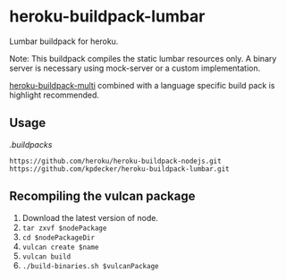 # heroku-buildpack-lumbar

Lumbar buildpack for heroku.

Note:
This buildpack compiles the static lumbar resources only. A binary server is necessary using
mock-server or a custom implementation.

[heroku-buildpack-multi](https://github.com/ddollar/heroku-buildpack-multi) combined with a language
specific build pack is highlight recommended.

## Usage

_.buildpacks_
```
https://github.com/heroku/heroku-buildpack-nodejs.git
https://github.com/kpdecker/heroku-buildpack-lumbar.git
```

## Recompiling the vulcan package

1. Download the latest version of node.
2. `tar zxvf $nodePackage`
3. `cd $nodePackageDir`
4. `vulcan create $name`
5. `vulcan build`
6. `./build-binaries.sh $vulcanPackage`
